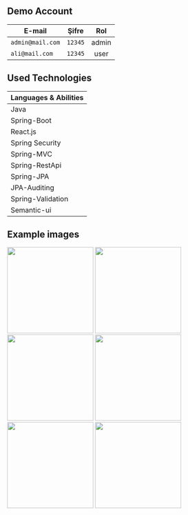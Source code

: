 ## Demo Account

| E-mail | Şifre | Rol |
| ------------- |:-------------:|:-------------:|
| ```admin@mail.com``` | ```12345``` | admin |
| ```ali@mail.com```| ```12345``` | user|

## Used Technologies
| Languages & Abilities |
|-----------------------|
|        Java           |
|     Spring-Boot       |
|      React.js         |
|   Spring Security     |
|      Spring-MVC       |
|    Spring-RestApi     |
|      Spring-JPA       |
|      JPA-Auditing     |
|   Spring-Validation   |
|     Semantic-ui       |


## Example images
<p>
<a href="https://user-images.githubusercontent.com/97347801/154284488-ec942b42-b45e-4d1e-806a-53ba8401bde6.png" target="_blank">
<img src="https://user-images.githubusercontent.com/97347801/154284488-ec942b42-b45e-4d1e-806a-53ba8401bde6.png" width="200" height="200" style="max-width:100%;"></a>
<divided/>
<a href="https://user-images.githubusercontent.com/97347801/154284499-417e0363-1dd9-43c3-bd1d-04f1d7bb918b.png" target="_blank">
<img src="https://user-images.githubusercontent.com/97347801/154284499-417e0363-1dd9-43c3-bd1d-04f1d7bb918b.png" width="200" height="200" style="max-width:100%;"></a>  
  
<a href="https://user-images.githubusercontent.com/97347801/154284567-c5f04e64-88ad-4f45-84e6-52bd371a9dfb.png" target="_blank">
<img src="https://user-images.githubusercontent.com/97347801/154284567-c5f04e64-88ad-4f45-84e6-52bd371a9dfb.png" width="200" height="200" style="max-width:100%;"></a>
  
<a href="https://user-images.githubusercontent.com/97347801/154284593-79b9f0a5-aee4-4cdc-ae2d-b870e1103f72.png" target="_blank">
<img src="https://user-images.githubusercontent.com/97347801/154284593-79b9f0a5-aee4-4cdc-ae2d-b870e1103f72.png" width="200" height="200" style="max-width:100%;"></a>
  
<a href="https://user-images.githubusercontent.com/97347801/154284610-6ee5b093-240f-4e92-996a-7cb463b5214c.png" target="_blank">
<img src="https://user-images.githubusercontent.com/97347801/154284610-6ee5b093-240f-4e92-996a-7cb463b5214c.png" width="200" height="200" style="max-width:100%;"></a> 
  
<a href="https://user-images.githubusercontent.com/97347801/154284614-ca29c9c6-f71f-4112-8eff-42e0c284e3b9.png" target="_blank">
<img src="https://user-images.githubusercontent.com/97347801/154284614-ca29c9c6-f71f-4112-8eff-42e0c284e3b9.png" width="200" height="200" style="max-width:100%;"></a>
</p>
